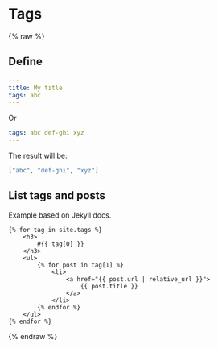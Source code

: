 # Tags

{% raw %}

## Define

```yaml
---
title: My title
tags: abc
---
```

Or

```yaml
tags: abc def-ghi xyz
---
```

The result will be:

```json
["abc", "def-ghi", "xyz"]
```


## List tags and posts

Example based on Jekyll docs.

```liquid
{% for tag in site.tags %}
    <h3>
        #{{ tag[0] }}
    </h3>
    <ul>
        {% for post in tag[1] %}
            <li>
                <a href="{{ post.url | relative_url }}">
                    {{ post.title }}
                </a>
            </li>
        {% endfor %}
    </ul>
{% endfor %}
```

{% endraw %}
